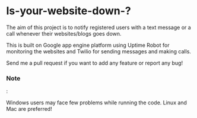 Is-your-website-down-?
=====================
The aim of this project is to notify registered users with a text message or a call  whenever their websites/blogs goes down.

This is built on Google app engine platform using Uptime Robot for monitoring the websites and Twilio for sending messages and making calls.

Send me a pull request if you want to add any feature or report any bug!


<h3>Note</h3>:

Windows users may face few problems while running the code. Linux and Mac are preferred!

